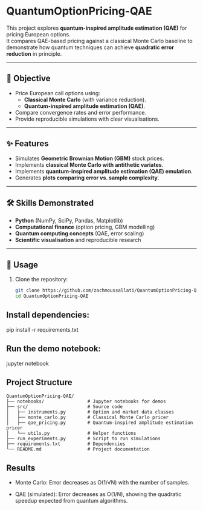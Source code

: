# QuantumOptionPricing-QAE

This project explores **quantum-inspired amplitude estimation (QAE)** for pricing European options.  
It compares QAE-based pricing against a classical Monte Carlo baseline to demonstrate how quantum techniques can achieve **quadratic error reduction** in principle.

---

## 🎯 Objective
- Price European call options using:
  - **Classical Monte Carlo** (with variance reduction).
  - **Quantum-inspired amplitude estimation (QAE)**.
- Compare convergence rates and error performance.
- Provide reproducible simulations with clear visualisations.

---

## ✨ Features
- Simulates **Geometric Brownian Motion (GBM)** stock prices.
- Implements **classical Monte Carlo with antithetic variates**.
- Implements **quantum-inspired amplitude estimation (QAE) emulation**.
- Generates **plots comparing error vs. sample complexity**.

---

## 🛠️ Skills Demonstrated
- **Python** (NumPy, SciPy, Pandas, Matplotlib)
- **Computational finance** (option pricing, GBM modelling)
- **Quantum computing concepts** (QAE, error scaling)
- **Scientific visualisation** and reproducible research

---

## 🚀 Usage
1. Clone the repository:
   ```bash
   git clone https://github.com/zachmoussallati/QuantumOptionPricing-QAE.git
   cd QuantumOptionPricing-QAE

## Install dependencies:

pip install -r requirements.txt


## Run the demo notebook:

jupyter notebook


## Project Structure
```
QuantumOptionPricing-QAE/
├── notebooks/                # Jupyter notebooks for demos
├── src/                      # Source code
│   ├── instruments.py        # Option and market data classes
│   ├── monte_carlo.py        # Classical Monte Carlo pricer
│   ├── qae_pricing.py        # Quantum-inspired amplitude estimation pricer
│   └── utils.py              # Helper functions
├── run_experiments.py        # Script to run simulations
├── requirements.txt          # Dependencies
└── README.md                 # Project documentation
```

## Results

- Monte Carlo: Error decreases as O(1/√N) with the number of samples.

- QAE (simulated): Error decreases as O(1/N), showing the quadratic speedup expected from quantum algorithms.




